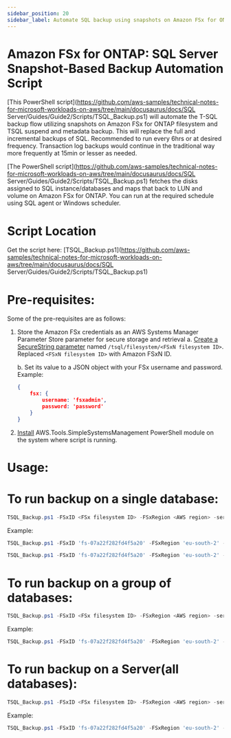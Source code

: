 ```yaml
---
sidebar_position: 20
sidebar_label: Automate SQL backup using snapshots on Amazon FSx for ONTAP
---
```


# Amazon FSx for ONTAP: SQL Server Snapshot-Based Backup Automation Script

[This PowerShell script](https://github.com/aws-samples/technical-notes-for-microsoft-workloads-on-aws/tree/main/docusaurus/docs/SQL Server/Guides/Guide2/Scripts/TSQL_Backup.ps1) will automate the T-SQL backup flow utilizing snapshots on Amazon FSx for ONTAP filesystem and TSQL suspend and metadata backup. This will replace the
full and incremental backups of SQL. Recommended to run every 6hrs or at desired frequency. Transaction log backups would continue in the traditional way more frequently at 15min or lesser as needed.

[The PowerShell script](https://github.com/aws-samples/technical-notes-for-microsoft-workloads-on-aws/tree/main/docusaurus/docs/SQL Server/Guides/Guide2/Scripts/TSQL_Backup.ps1) fetches the disks assigned to SQL instance/databases and maps that back to LUN and volume on Amazon FSx for ONTAP. You can run at the required schedule using SQL agent or Windows scheduler.

# Script Location

Get the script here: [TSQL_Backup.ps1](https://github.com/aws-samples/technical-notes-for-microsoft-workloads-on-aws/tree/main/docusaurus/docs/SQL Server/Guides/Guide2/Scripts/TSQL_Backup.ps1)

# Pre-requisites: 

Some of the pre-requisites are as follows:
1. Store the Amazon FSx credentials as an AWS Systems Manager Parameter Store parameter for secure storage and retrieval
	a. [Create a SecureString parameter](https://docs.aws.amazon.com/systems-manager/latest/userguide/sysman-paramstore-su-create.html) named `/tsql/filesystem/<FSxN filesystem ID>`. Replaced `<FSxN filesystem ID>` with Amazon FSxN ID.

	b. Set its value to a JSON object with your FSx username and password. Example:
    ```json
    {
        fsx: {
            username: 'fsxadmin',
            password: 'password'
        }
    }
    ```
2. [Install](https://docs.aws.amazon.com/powershell/v4/userguide/pstools-getting-set-up-windows.html#ps-installing-awstools) AWS.Tools.SimpleSystemsManagement PowerShell module on the system where script is running.

# Usage:

# To run backup on a single database:
```powershell
TSQL_Backup.ps1 -FSxID <FSx filesystem ID> -FSxRegion <AWS region> -serverInstanceName <SQL Server instance name> -databaseName <database name>
```

Example:
```powershell
TSQL_Backup.ps1 -FSxID 'fs-07a22f282fd4f5a20' -FSxRegion 'eu-south-2' -serverInstanceName 'MSSQLSERVER' -databaseName 'Finance'
```
```powershell
TSQL_Backup.ps1 -FSxID 'fs-07a22f282fd4f5a20' -FSxRegion 'eu-south-2' -serverInstanceName 'ENGINEERING' -databaseName 'Payments'
```
# To run backup on a group of databases:
```powershell
TSQL_Backup.ps1 -FSxID <FSx filesystem ID> -FSxRegion <AWS region> -serverInstanceName <SQL Server instance name> -databaseName <comma-separated database names>
```
Example:
```powershell
TSQL_Backup.ps1 -FSxID 'fs-07a22f282fd4f5a20' -FSxRegion 'eu-south-2' -serverInstanceName 'ENGINEERING' -databaseName 'Finance,Resources,Accounts'
```
# To run backup on a Server(all databases):
```powershell
TSQL_Backup.ps1 -FSxID <FSx filesystem ID> -FSxRegion <AWS region> -serverInstanceName <SQL Server instance name>
```
Example:
```powershell
TSQL_Backup.ps1 -FSxID 'fs-07a22f282fd4f5a20' -FSxRegion 'eu-south-2' -serverInstanceName 'ENGINEERING'
```